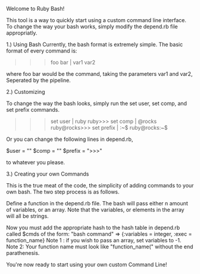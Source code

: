 Welcome to Ruby Bash!

This tool is a way to quickly start using a custom command line interface.
To change the way your bash works, simply modify the depend.rb file appropriatly.

1.) Using Bash
Currently, the bash format is extremely simple. The basic format of every command is:

>>> foo bar | var1 var2

where foo bar would be the command, taking the parameters var1 and var2, Seperated by the pipeline.

2.) Customizing

To change the way the bash looks, simply run the set user, set comp, and set prefix commands.

>>> set user | ruby
ruby>>> set comp | @rocks
ruby@rocks>>> set prefix | :~$
ruby@rocks:~$ 

Or you can change the following lines in depend.rb,

$user = ""
$comp = ""
$prefix = ">>>"

to whatever you please.

3.) Creating your own Commands

This is the true meat of the code, the simplicity of adding commands to your own bash. 
The two step process is as follows.

Define a function in the depend.rb file. The bash will pass either n amount of variables, or an array. 
Note that the variables, or elements in the array will all be strings.

Now you must add the appropriate hash to the hash table in depend.rb called $cmds of the form:
"bash command" => {:variables = integer, :exec = function_name}
Note 1 : if you wish to pass an array, set variables to -1.
Note 2: Your function name must look like "function_name(" without the end parathenesis.

You're now ready to start using your own custom Command Line!



